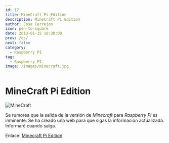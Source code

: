 ```yaml
---
id: 17
title: MineCraft Pi Edition
description: MineCraft Pi Edition
author: Jose Cerrejon
icon: pen-to-square
date: 2013-01-15 10:30:00
prev: /es/
next: false
category:
  - Raspberry PI
tag:
  - Raspberry PI
image: /images/minecraft.jpg
---
```


# MineCraft Pi Edition

![MineCraft](/images/minecraft.jpg)

Se rumorea que la salida de la versión de *Minecraft* para *Raspberry Pi* es inminente. Se ha creado una web para que sigas la información actualizada.
Informaré cuando salga.


Enlace: [Minecraft Pi Edition](http://pi.minecraft.net)